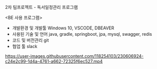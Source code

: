 2차 팀프로젝트 - 독서일정관리 프로그램

<BE 사용 프로그램>
- 개발환경 및 개발툴
Windows 10, VSCODE, DBEAVER
- 사용된 기술 및 언어 
java, gradle, springboot, jpa, mysql, swagger, redis
- 코드 및 버전관리
git
- 협업 툴
slack

https://user-images.githubusercontent.com/118254103/230606924-c24e2c99-1d4a-4761-a662-72325f6ec527.mp4
